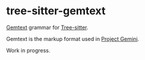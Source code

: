 # tree-sitter-gemtext

[Gemtext](https://geminiprotocol.net/docs/gemtext.gmi) grammar for [Tree-sitter](https://tree-sitter.github.io/tree-sitter/).

Gemtext is the markup format used in [Project Gemini](https://geminiprotocol.net/).

Work in progress.
